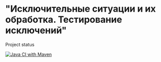 # "Исключительные ситуации и их обработка. Тестирование исключений"

Project status

[![Java CI with Maven](https://github.com/Akir800/ProductManagerException/actions/workflows/maven.yml/badge.svg)](https://github.com/Akir800/ProductManagerException/actions/workflows/maven.yml)
